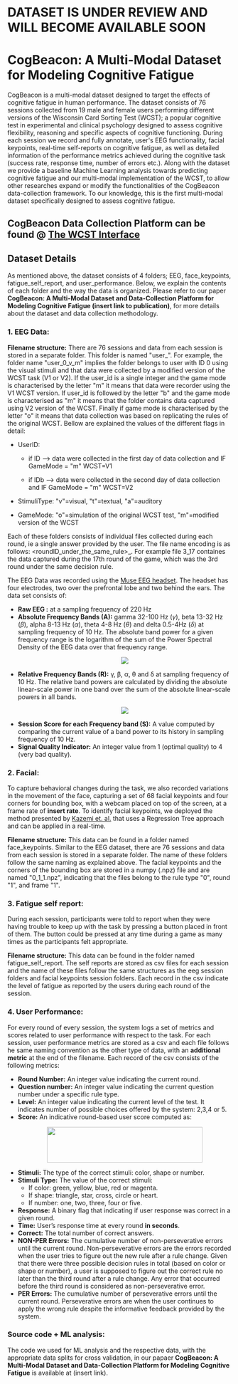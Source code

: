 # DATASET IS UNDER REVIEW AND WILL BECOME AVAILABLE SOON

# CogBeacon: A Multi-Modal Dataset for Modeling Cognitive Fatigue
CogBeacon is a multi-modal dataset designed to target the effects of cognitive fatigue in human performance. The dataset consists of 76 sessions collected from 19 male and female users performing different versions of the Wisconsin Card Sorting Test (WCST); a popular cognitive test in experimental and clinical psychology designed to assess cognitive flexibility, reasoning and specific aspects of cognitive functioning. During each session we record and fully annotate, user's EEG functionality, facial keypoints, real-time self-reports on cognitive fatigue, as well as detailed information of the performance metrics achieved during the cognitive task (success rate, response time, number of errors etc.). Along with the dataset we provide a baseline Machine Learning analysis towards predicting cognitive fatigue and our multi-modal implementation of the WCST, to allow other researches expand or modify the functionalities of the CogBeacon data-collection framework. To our knowledge, this is the first multi-modal dataset specifically designed to assess cognitive fatigue.



## CogBeacon Data Collection Platform can be found @ [The WCST Interface](https://github.com/MikeMpapa/CogBeacon-WCST_interface/)

## Dataset Details
As mentioned above, the dataset consists of 4 folders; EEG, face_keypoints, fatigue_self_report, and user_performance. Below, we explain the contents of each folder and the way the data is organized.
Please refer to our paper **CogBeacon: A Multi-Modal Dataset and Data-Collection Platform for Modeling Cognitive Fatigue (insert link to publication)**, for more details about the dataset and data collection methodology.
### 1. EEG Data:
**Filename structure:** There are 76 sessions and data from each session is stored in a separate folder. This folder is named "user_<userID>_<StimuliType>_<GameMode>". For example, the folder name "user_0_v_m" implies the folder belongs to user with ID 0 using the visual stimuli and that data were collected by a modified version of the WCST task (V1 or V2). If the user_id is a single integer and the game mode is characterised by the letter "m" it means that data were recorder using the V1 WCST version. If user_id is followed by the letter "b" and the game mode is characterised as "m" it means that the folder contains data captured using V2 version of the WCST. Finally if game mode is characterised by the letter "o" it means that data collection was based on replicating the rules of the original WCST. Bellow are explained the values of the different flags in detail:

- UserID: 

  * if ID --> data were collected in the first day of data collection and IF GameMode = "m" WCST=V1

  * if IDb --> data were collected in the second day of data collection and IF GameMode = "m" WCST=V2

- StimuliType: "v"=visual, "t"=textual, "a"=auditory

- GameMode: "o"=simulation of the original WCST test, "m"=modified version of the WCST

Each of these folders consists of individual files collected during each round, ie a single answer provided by the user. The file name encoding is as follows: <roundID_under_the_same_rule>_<roundID>. For example file 3_17 containes the data captured during the 17th round of the game, which was the 3rd round under the same decision rule.

The EEG Data was recorded using the [Muse EEG headset](https://choosemuse.com/). The headset has four electrodes, two over the prefrontal lobe and two behind the ears. The data set consists of:
* **Raw EEG :** at a sampling frequency of 220 Hz
* **Absolute Frequency Bands (A):** gamma 32-100 Hz (*&gamma;*), beta 13-32 Hz (*&beta;*), alpha 8-13 Hz (*&alpha;*), theta 4-8 Hz (*&theta;*) and delta 0.5-4Hz (*&delta;*) at sampling frequency of 10 Hz. The absolute band power for a given frequency range is the logarithm of the sum of the Power Spectral Density of the EEG data over that frequency range.
  <p align="center"><img src="https://github.com/MikeMpapa/CogBeacon-MultiModal_Dataset_for_Cognitive_Fatigue/blob/master/Absolute%20Frequency%20Band.png"></p>
* **Relative Frequency Bands (R):** &gamma;, &beta;, &alpha;, &theta; and &delta; at sampling frequency of 10 Hz. The relative band powers are calculated by dividing the absolute linear-scale power in one band over the sum of the absolute linear-scale powers in all bands. 
  <p align="center"><img src="https://github.com/MikeMpapa/CogBeacon-MultiModal_Dataset_for_Cognitive_Fatigue/blob/master/Relative%20Frequency%20Band.png"></p>
* **Session Score for each Frequency band (S):** A value computed by comparing the current value of a band power to its history in sampling frequency of 10 Hz.
* **Signal Quality Indicator:** An integer value from 1 (optimal quality) to 4 (very bad quality).

### 2. Facial:
To capture behavioral changes during the task, we also recorded variations in the movement of the face, capturing a set of 68 facial keypoints and four corners for bounding box, with a webcam placed on top of the screen, at a frame rate of **insert rate**. To identify facial keypoints, we deployed the method presented by [Kazemi et. al.](http://openaccess.thecvf.com/content_cvpr_2014/papers/Kazemi_One_Millisecond_Face_2014_CVPR_paper.pdf) that uses a Regression Tree approach and can be applied in a real-time. 

**Filename structure:** This data can be found in a folder named face_keypoints. Similar to the EEG dataset, there are 76 sessions and data from each session is stored in a separate folder. The name of these folders follow the same naming as explained above. The facial keypoints and the corners of the bounding box are stored in a numpy (.npz) file and are named "0_1_1.npz", indicating that the files belong to the rule type "0", round "1", and frame "1".

### 3. Fatigue self report:
During each session, participants were told to report when they were having trouble to keep up with the task by pressing a button placed in front of them. The button could be pressed at any time during a game as many times as the participants felt appropriate.

**Filename structure:** This data can be found in the folder named fatigue_self_report. The self reports are stored as csv files for each session and the name of these files follow the same structures as the eeg session folders and facial keypoints session folders. Each record in the csv indicate the level of fatigue as reported by the users during each round of the session.

### 4. User Performance:
For every round of every session, the system logs a set of metrics and scores related to user performance with respect to the task. For each session, user performance metrics are stored as a csv and each file follows he same naming convention as the other type of data, with an **additional metric** at the end of the filename. Each record of the csv consists of the following metrics:
* **Round Number:** An integer value indicating the current round.
* **Question number:** An integer value indicating the current question number under a specific rule type.
* **Level:** An integer value indicating the current level of the test. It indicates number of possible choices offered by the system: 2,3,4 or 5.
* **Score:** An indicative round-based user score computed as:
  <p align="center"><img src="https://github.com/MikeMpapa/CogBeacon-MultiModal_Dataset_for_Cognitive_Fatigue/blob/master/Round%20Based%20Score.png" width="350" height=80></p>
* **Stimuli:** The type of the correct stimuli: color, shape or number.
* **Stimuli Type:** The value of the correct stimuli:
  * If color: green, yellow, blue, red or magenta.
  * If shape: triangle, star, cross, circle or heart.
  * If number: one, two, three, four or five.
* **Response:** A binary flag that indicating if user response was correct in a given round.
* **Time:** User’s response time at every round **in seconds**.
* **Correct:** The total number of correct answers.
* **NON-PER Errors:** The cumulative number of non-perseverative errors until the current round. Non-perseverative errors are the errors recorded when the user tries to figure out the new rule after a rule change. Given that there were three possible decision rules in total (based on color or shape or number), a user is supposed to figure out the correct rule no later than the third round after a rule change. Any error that occurred before the third round is considered as non-perseverative error.
* **PER Errors:** The cumulative number of perseverative errors until the current round. Perseverative errors are when the user continues to apply the wrong rule despite the informative feedback provided by the system.
### Source code + ML analysis:
The code we used for ML analysis and the respective data, with the appropriate data splits for cross validation, in our papaer **CogBeacon: A Multi-Modal Dataset and Data-Collection Platform for Modeling Cognitive Fatigue** is available at (insert link).
<link to: datasets used for ML analysis (balanced+unbalanced) + analysis code: feature extraction +modeling, dataset creation>
